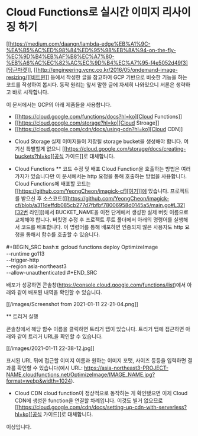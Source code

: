 # Cloud Functions로 실시간 이미지 리사이징 하기


[[https://medium.com/daangn/lambda-edge%EB%A1%9C-%EA%B5%AC%ED%98%84%ED%95%98%EB%8A%94-on-the-fly-%EC%9D%B4%EB%AF%B8%EC%A7%80-%EB%A6%AC%EC%82%AC%EC%9D%B4%EC%A7%95-f4e5052d49f3][당근마켓]], [[http://engineering.vcnc.co.kr/2016/05/ondemand-image-resizing/][비트윈]] 등에서 작성한 글을 참고하여 GCP 기반으로 비슷한 기능을 하는 코드를 작성하여 봅시다. 동작 원리는 앞서 말한 글에 자세히 나와있으니 서론은 생략하고 바로 시작합니다.

이 문서에서는 GCP의 아래 제품들을 사용합니다.

- [[https://cloud.google.com/functions/docs?hl=ko][Cloud Functions]]
- [[https://cloud.google.com/storage?hl=ko][Cloud Stroage]]
- [[https://cloud.google.com/cdn/docs/using-cdn?hl=ko][Cloud CDN]]

* Cloud Storage
  실제 이미지들이 저장될 storage bucket을 생성해야 합니다. 여기선 특별할게 없으니 [[https://cloud.google.com/storage/docs/creating-buckets?hl=ko][공식 가이드]]로 대체합니다.

* Cloud Functions
** 코드 수정 및 배포
Cloud Function을 호출하는 방법은 여러가지가 있습니다만 이 문서에서는 http 요청을 통해 호출하는 방법을 사용합니다. Cloud Functions에 배포할 코드는 [[https://github.com/YeongCheon/imagick-cf][여기]]에 있습니다. 프로젝트를 받으신 후 소스코드([[https://github.com/YeongCheon/imagick-cf/blob/a311deffdb085cb277d7fbfbf78006958d0145a5/main.go#L32][32번 라인]])에서 BUCKET_NAME을 이전 단계에서 생성한 실제 버킷 이름으로 교체해야 합니다. 버킷명 수정 후 프로젝트 루트 폴더에서 아래의 명령어를 실행해서 코드를 배포합니다. 이 명령어를 통해 배포하면 인증되지 않은 사용자도 http 요청을 통해서 함수를 호출할 수 있습니다.

#+BEGIN_SRC bashㅍ
gcloud functions deploy OptimizeImage \
 --runtime go113 \
 --trigger-http \
 --region asia-northeast3 \
 --allow-unauthenticated
#+END_SRC

배포가 성공하면 콘솔창(https://console.cloud.google.com/functions/list)에서 아래와 같이 배포된 내역을 확인할 수 있습니다.

[[/images/Screenshot from 2021-01-11 22-21-04.png]] 

** 트리거 실행

콘솔창에서 해당 함수 이름을 클릭하면 트리거 탭이 있습니다. 트리거 탭에 접근하면 아래와 같이 트리거 URL을 확인할 수 있습니다.

[[/images/2021-01-11 22-38-12.jpg]] 

표시된 URL 뒤에 접근할 이미지 이름과 원하는 이미지 포맷, 사이즈 등등을 입력하면 결과를 확인할 수 있습니다(예시 URL: https://asia-northeast3-PROJECT-NAME.cloudfunctions.net/OptimizeImage/IMAGE_NAME.jpg?format=webp&width=1024).

* Cloud CDN
cloud function이 정상적으로 동작하는 게 확인됐으면 이제 Cloud CDN에 생성한 function을 연결할 차례입니다. 이것도 별거 없으므로 [[https://cloud.google.com/cdn/docs/setting-up-cdn-with-serverless?hl=ko][공식 가이드]]로 대체합니다.


이상입니다.

